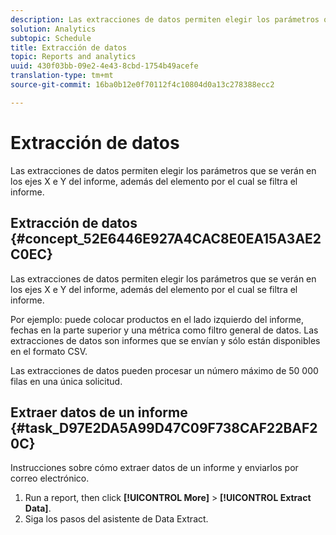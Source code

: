 ```yaml
---
description: Las extracciones de datos permiten elegir los parámetros que se verán en los ejes X e Y del informe, además del elemento por el cual se filtra el informe.
solution: Analytics
subtopic: Schedule
title: Extracción de datos
topic: Reports and analytics
uuid: 430f03bb-09e2-4e43-8cbd-1754b49acefe
translation-type: tm+mt
source-git-commit: 16ba0b12e0f70112f4c10804d0a13c278388ecc2

---
```



# Extracción de datos

Las extracciones de datos permiten elegir los parámetros que se verán en los ejes X e Y del informe, además del elemento por el cual se filtra el informe.

## Extracción de datos {#concept_52E6446E927A4CAC8E0EA15A3AE2C0EC}

Las extracciones de datos permiten elegir los parámetros que se verán en los ejes X e Y del informe, además del elemento por el cual se filtra el informe.

<!-- 

t_data_extract.xml

 -->

Por ejemplo: puede colocar productos en el lado izquierdo del informe, fechas en la parte superior y una métrica como filtro general de datos. Las extracciones de datos son informes que se envían y sólo están disponibles en el formato CSV.

Las extracciones de datos pueden procesar un número máximo de 50 000 filas en una única solicitud.

## Extraer datos de un informe {#task_D97E2DA5A99D47C09F738CAF22BAF20C}

Instrucciones sobre cómo extraer datos de un informe y enviarlos por correo electrónico.

1. Run a report, then click **[!UICONTROL More]** &gt; **[!UICONTROL Extract Data]**.
1. Siga los pasos del asistente de Data Extract.
